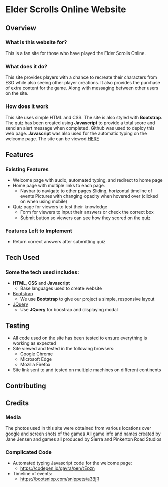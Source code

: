 # Elder Scrolls Online Website
 
## Overview
 
### What is this website for?
 
This is a fan site for those who have played the Elder Scrolls Online. 
 
### What does it do?
 
This site provides players with a chance to recreate their characters from ESO while also seeing other player creations. It also provides the purchase of extra content for the game. Along with messaging between other users on the site. 
 
### How does it work
 
This site uses simple HTML and CSS. The site is also styled with **Bootstrap**. The quiz has been created using **Javascript** to provide a total score and send an alert message when completed. Github was used to deploy this web page. **Javascript** was also used for the automatic typing on the welcome page. The site can be viewed [HERE](https://rmschrader1994.github.io/project1/)

## Features
 
### Existing Features
- Welcome page with audio, automated typing, and redirect to home page
- Home page with multiple links to each page.
  - Navbar to navigate to other pages
Sliding, horizontal timeline of events
Pictures with changing opacity when hovered over (clicked on when using mobile)
- Quiz page for viewers to test their knowledge
    - Form for viewers to input their answers or check the correct box
    - Submit button so viewers can see how they scored on the quiz

### Features Left to Implement
- Return correct answers after submitting quiz

## Tech Used

### Some the tech used includes:
- **HTML**, **CSS** and **Javascript**
  - Base languages used to create website
- [Bootstrap](http://getbootstrap.com/)
    - We use **Bootstrap** to give our project a simple, responsive layout
- [JQuery](https://jquery.com)
    - Use **JQuery** for boostrap and displaying modal

## Testing
- All code used on the site has been tested to ensure everything is working as expected
- Site viewed and tested in the following browsers:
  - Google Chrome
  - Microsoft Edge
  - Mozilla Firefox
- Site link sent to and tested on multiple machines on different continents

## Contributing
 

## Credits

### Media
The photos used in this site were obtained from various locations over google and screen shots of the games
All game info and names created by Jane Jensen and games all produced by Sierra and Pinkerton Road Studios

### Complicated Code
- Automated typing Javascript code for the welcome page:
    - https://codepen.io/gavra/pen/tEpzn
- Timeline of events:
    - https://bootsnipp.com/snippets/a3BjR


